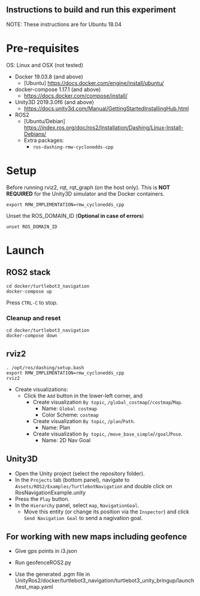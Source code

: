 ## **Instructions to build and run this experiment**

NOTE: These instructions are for Ubuntu 18.04

# Pre-requisites

OS: Linux and OSX (not tested)

* Docker 19.03.8 (and above)
    * [Ubuntu] https://docs.docker.com/engine/install/ubuntu/
* docker-compose 1.17.1 (and above)
    * https://docs.docker.com/compose/install/
* Unity3D 2019.3.0f6 (and above)
    * https://docs.unity3d.com/Manual/GettingStartedInstallingHub.html
* ROS2
    * [Ubuntu/Debian] https://index.ros.org/doc/ros2/Installation/Dashing/Linux-Install-Debians/
    * Extra packages:
        * `ros-dashing-rmw-cyclonedds-cpp`

# Setup

Before running rviz2, rqt, rqt_graph (on the host only). This is
**NOT REQUIRED** for the Unity3D simulator and the Docker containers.

```
export RMW_IMPLEMENTATION=rmw_cyclonedds_cpp
```

Unset the ROS_DOMAIN_ID (**Optional in case of errors**)

```
unset ROS_DOMAIN_ID

```


# Launch

## ROS2 stack

```
cd docker/turtlebot3_navigation
docker-compose up
```

Press `CTRL-C` to stop.

### Cleanup and reset
```
cd docker/turtlebot3_navigation
docker-compose down
```

## rviz2

```
. /opt/ros/dashing/setup.bash
export RMW_IMPLEMENTATION=rmw_cyclonedds_cpp
rviz2
```

* Create visualizations:
    * Click the `Add` button in the lower-left corner, and
        * Create visualization `By topic`, `/global_costmap`/`/costmap`/`Map`.
            * Name: `Global costmap`
            * Color Scheme: `costmap`
        * Create visualization `By topic`, `/plan`/`Path`.
            * Name: Plan
        * Create visualization `By topic`, `/move_base_simple`/`/goal`/`Pose`.
            * Name: 2D Nav Goal

## Unity3D

* Open the Unity project (select the repository folder).
* In the `Projects` tab (bottom panel), navigate to `Assets/ROS2/Examples/TurtlebotNavigation` and double click on RosNavigationExample.unity
* Press the `Play` button.
* In the `Hierarchy` panel, select `map`, `NavigationGoal`.
    * Move this entity (or change its position via the `Inspector`) and click `Send Navigation Goal` to send a nagivation goal.

## For working with new maps including geofence

* Give gps points in i3.json

* Run geofenceROS2.py

* Use the generated .pgm file in UnityRos2/docker/turtlebot3_navigation/turtlebot3_unity_bringup/launch/test_map.yaml

